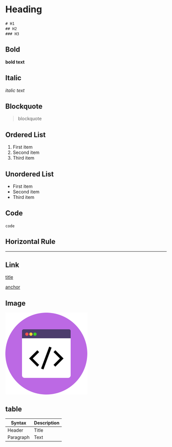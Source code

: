 # Heading

    # H1
    ## H2
    ### H3

## Bold

**bold text**

## Italic

*italic text*

## Blockquote

> blockquote

## Ordered List

1. First item
2. Second item
3. Third item

## Unordered List

- First item
- Second item
- Third item

## Code

`code`

## Horizontal Rule

---

## Link

[title](https://www.google.com)

[anchor](#heading-to-achor)

## Image

![alt text](code.png)

## table

| Syntax | Description |
| ----------- | ----------- |
| Header | Title |
| Paragraph | Text |
